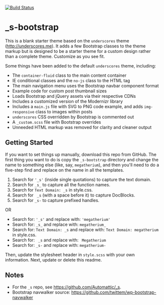 [![Build Status](https://travis-ci.org/Automattic/_s.svg?branch=master)](https://travis-ci.org/Automattic/_s)

_s-bootstrap
============

This is a blank starter theme based on the `underscores` theme (http://underscores.me). It adds a few Bootstrap classes to the theme markup but is designed to be a starter theme for a custom design rather than a complete theme. Customize as you see fit.

Some things have been added to the default `underscores` theme, including:

* The `container-fluid` class to the main content container
* IE conditional classes and the `no-js` class to the HTML tag
* The main navigation menu uses the Bootstrap navbar component format
* Example code for custom post thumbnail sizes
* Loads Bootstrap and jQuery assets via their respective CDNs
* Includes a customized version of the Modernizr library
* Includes a `main.js` file with SVG to PNG code example, and adds `img-responsive` class to images within posts
* `underscores` CSS overridden by Bootstrap is commented out
* A `_custom.scss` file with Bootstrap overrides
* Unneeded HTML markup was removed for clarity and cleaner output

Getting Started
---------------

If you want to set things up manually, download this repo from GitHub. The first thing you want to do is copy the `_s-bootstrap` directory and change the name to something else (like, say, `megatherium`), and then you'll need to do a five-step find and replace on the name in all the templates.

1. Search for `'_s'` (inside single quotations) to capture the text domain.
2. Search for `_s_` to capture all the function names.
3. Search for `Text Domain: _s` in style.css.
4. Search for <code>&nbsp;_s</code> (with a space before it) to capture DocBlocks.
5. Search for `_s-` to capture prefixed handles.

OR

* Search for: `'_s'` and replace with: `'megatherium'`
* Search for: `_s_` and replace with: `megatherium_`
* Search for: `Text Domain: _s` and replace with: `Text Domain: megatherium` in style.css.
* Search for: <code>&nbsp;_s</code> and replace with: <code>&nbsp;Megatherium</code>
* Search for: `_s-` and replace with: `megatherium-`

Then, update the stylesheet header in `style.scss` with your own information. Next, update or delete this readme.

Notes
-----
* For the `_s` repo, see https://github.com/Automattic/_s.
* Bootstrap navwalker source: https://github.com/twittem/wp-bootstrap-navwalker